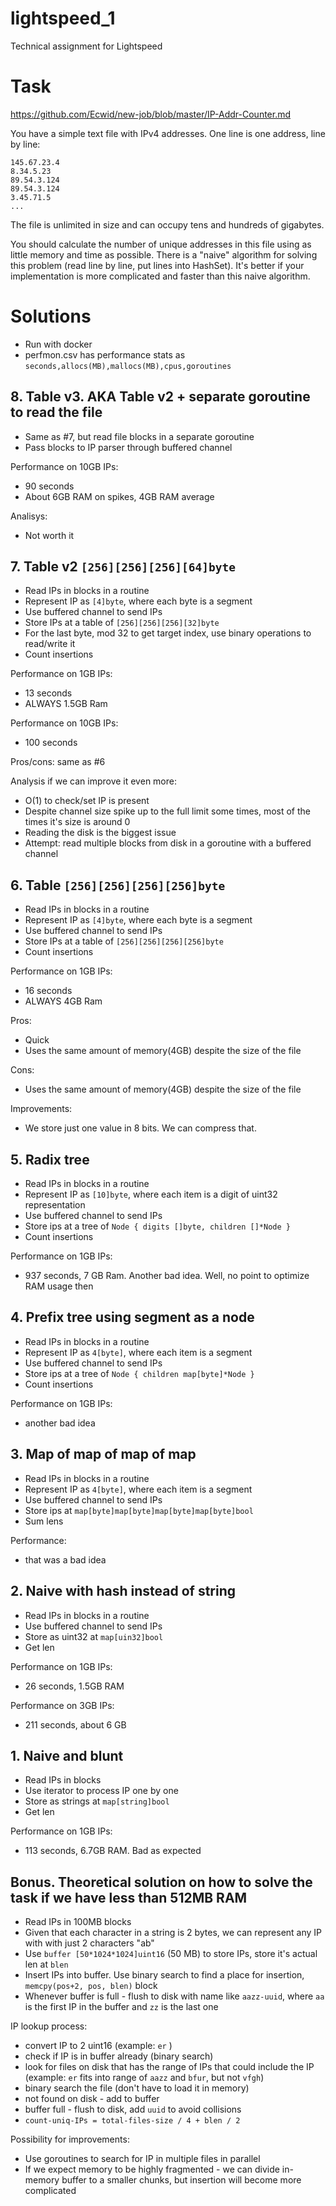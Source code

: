 # lightspeed_1

Technical assignment for Lightspeed

# Task

<https://github.com/Ecwid/new-job/blob/master/IP-Addr-Counter.md>

You have a simple text file with IPv4 addresses. One line is one address, line by line:

```
145.67.23.4
8.34.5.23
89.54.3.124
89.54.3.124
3.45.71.5
...
```

The file is unlimited in size and can occupy tens and hundreds of gigabytes.

You should calculate the number of unique addresses in this file using as
little memory and time as possible. There is a "naive" algorithm for solving
this problem (read line by line, put lines into HashSet). It's better if your
implementation is more complicated and faster than this naive algorithm.

# Solutions

- Run with docker
- perfmon.csv has performance stats as `seconds,allocs(MB),mallocs(MB),cpus,goroutines`

## 8. Table v3. AKA Table v2 + separate goroutine to read the file

- Same as #7, but read file blocks in a separate goroutine
- Pass blocks to IP parser through buffered channel

Performance on 10GB IPs:

- 90 seconds
- About 6GB RAM on spikes, 4GB RAM average

Analisys:

- Not worth it

## 7. Table v2 `[256][256][256][64]byte`

- Read IPs in blocks in a routine
- Represent IP as `[4]byte`, where each byte is a segment
- Use buffered channel to send IPs
- Store IPs at a table of `[256][256][256][32]byte`
- For the last byte, mod 32 to get target index, use binary operations to read/write it
- Count insertions

Performance on 1GB IPs:

- 13 seconds
- ALWAYS 1.5GB Ram

Performance on 10GB IPs:

- 100 seconds

Pros/cons: same as #6

Analysis if we can improve it even more:

- O(1) to check/set IP is present
- Despite channel size spike up to the full limit some times, most of the times it's size is around 0
- Reading the disk is the biggest issue
- Attempt: read multiple blocks from disk in a goroutine with a buffered channel

## 6. Table `[256][256][256][256]byte`

- Read IPs in blocks in a routine
- Represent IP as `[4]byte`, where each byte is a segment
- Use buffered channel to send IPs
- Store IPs at a table of `[256][256][256][256]byte`
- Count insertions

Performance on 1GB IPs:

- 16 seconds
- ALWAYS 4GB Ram

Pros:

- Quick
- Uses the same amount of memory(4GB) despite the size of the file

Cons:

- Uses the same amount of memory(4GB) despite the size of the file

Improvements:

- We store just one value in 8 bits. We can compress that.

## 5. Radix tree

- Read IPs in blocks in a routine
- Represent IP as `[10]byte`, where each item is a digit of uint32 representation
- Use buffered channel to send IPs
- Store ips at a tree of `Node { digits []byte, children []*Node }`
- Count insertions

Performance on 1GB IPs:

- 937 seconds, 7 GB Ram. Another bad idea. Well, no point to optimize RAM usage then

## 4. Prefix tree using segment as a node

- Read IPs in blocks in a routine
- Represent IP as `4[byte]`, where each item is a segment
- Use buffered channel to send IPs
- Store ips at a tree of `Node { children map[byte]*Node }`
- Count insertions

Performance on 1GB IPs:

- another bad idea

## 3. Map of map of map of map

- Read IPs in blocks in a routine
- Represent IP as `4[byte]`, where each item is a segment
- Use buffered channel to send IPs
- Store ips at `map[byte]map[byte]map[byte]map[byte]bool`
- Sum lens

Performance:

- that was a bad idea

## 2. Naive with hash instead of string

- Read IPs in blocks in a routine
- Use buffered channel to send IPs
- Store as uint32 at `map[uin32]bool`
- Get len

Performance on 1GB IPs:

- 26 seconds, 1.5GB RAM

Performance on 3GB IPs:

- 211 seconds, about 6 GB

## 1. Naive and blunt

- Read IPs in blocks
- Use iterator to process IP one by one
- Store as strings at `map[string]bool`
- Get len

Performance on 1GB IPs:

- 113 seconds, 6.7GB RAM. Bad as expected

## Bonus. Theoretical solution on how to solve the task if we have less than 512MB RAM

- Read IPs in 100MB blocks
- Given that each character in a string is 2 bytes, we can represent any IP with with just 2 characters "ab"
- Use `buffer [50*1024*1024]uint16` (50 MB) to store IPs, store it's actual len at `blen`
- Insert IPs into buffer. Use binary search to find a place for insertion, `memcpy(pos+2, pos, blen)` block
- Whenever buffer is full - flush to disk with name like `aazz-uuid`, where `aa` is the first IP in the buffer and `zz` is the last one

IP lookup process:

- convert IP to 2 uint16 (example: `er` )
- check if IP is in buffer already (binary search)
- look for files on disk that has the range of IPs that could include the IP (example: `er` fits into range of `aazz` and `bfur`, but not `vfgh`)
- binary search the file (don't have to load it in memory)
- not found on disk - add to buffer
- buffer full - flush to disk, add `uuid` to avoid collisions
- `count-uniq-IPs = total-files-size / 4 + blen / 2`

Possibility for improvements:

- Use goroutines to search for IP in multiple files in parallel
- If we expect memory to be highly fragmented - we can divide in-memory buffer to a smaller chunks, but insertion will become more complicated
